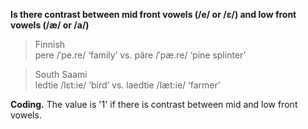 **Is there contrast between mid front vowels (/e/ or /ɛ/) and low front vowels (/æ/ or /a/)**

>Finnish<br/>
>pere /ˈpe.re/ ‘family’ vs. päre /ˈpæ.re/ ‘pine splinter’

>South Saami<br/>
>ledtie /lɛt:ie/ ‘bird’ vs. laedtie /læt:ie/ ‘farmer’

**Coding.** The value is '1' if there is contrast between mid and low front vowels.
